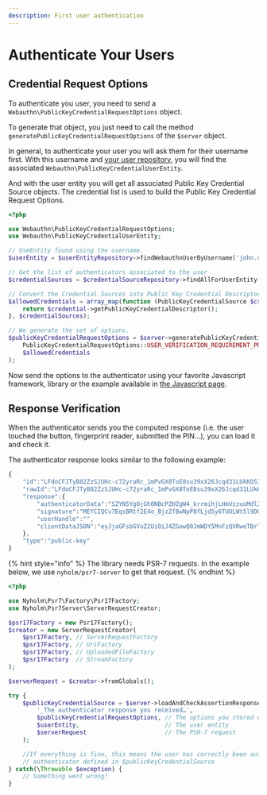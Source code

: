 ```yaml
---
description: First user authentication
---
```


# Authenticate Your Users

## Credential Request Options

To authenticate you user, you need to send a `Webauthn\PublicKeyCredentialRequestOptions` object.

To generate that object, you just need to call the method `generatePublicKeyCredentialRequestOptions` of the `$server` object.

In general, to authenticate your user you will ask them for their username first. With this username and [your user repository](../../pre-requisites/user-entity-repository.md), you will find the associated `Webauthn\PublicKeyCredentialUserEntity`.

And with the user entity you will get all associated Public Key Credential Source objects. The credential list is used to build the Public Key Credential Request Options.

```php
<?php

use Webauthn\PublicKeyCredentialRequestOptions;
use Webauthn\PublicKeyCredentialUserEntity;

// UseEntity found using the username.
$userEntity = $userEntityRepository->findWebauthnUserByUsername('john.doe');

// Get the list of authenticators associated to the user
$credentialSources = $credentialSourceRepository->findAllForUserEntity($userEntity);

// Convert the Credential Sources into Public Key Credential Descriptors
$allowedCredentials = array_map(function (PublicKeyCredentialSource $credential) {
    return $credential->getPublicKeyCredentialDescriptor();
}, $credentialSources);

// We generate the set of options.
$publicKeyCredentialRequestOptions = $server->generatePublicKeyCredentialRequestOptions(
    PublicKeyCredentialRequestOptions::USER_VERIFICATION_REQUIREMENT_PREFERRED, // Default value
    $allowedCredentials
);
```

Now send the options to the authenticator using your favorite Javascript framework, library or the example available in [the Javascript page](../../pre-requisites/javascript.md).

## Response Verification

When the authenticator sends you the computed response \(i.e. the user touched the button, fingerprint reader, submitted the PIN…\), you can load it and check it.

The authenticator response looks similar to the following example:

```javascript
{
    "id":"LFdoCFJTyB82ZzSJUHc-c72yraRc_1mPvGX8ToE8su39xX26Jcqd31LUkKOS36FIAWgWl6itMKqmDvruha6ywA",
    "rawId":"LFdoCFJTyB82ZzSJUHc-c72yraRc_1mPvGX8ToE8su39xX26Jcqd31LUkKOS36FIAWgWl6itMKqmDvruha6ywA",
    "response":{
        "authenticatorData":"SZYN5YgOjGh0NBcPZHZgW4_krrmihjLHmVzzuoMdl2MBAAAAAA",
        "signature":"MEYCIQCv7EqsBRtf2E4o_BjzZfBwNpP8fLjd5y6TUOLWt5l9DQIhANiYig9newAJZYTzG1i5lwP-YQk9uXFnnDaHnr2yCKXL",
        "userHandle":"",
        "clientDataJSON":"eyJjaGFsbGVuZ2UiOiJ4ZGowQ0JmWDY5MnFzQVRweTBrTmM4NTMzSmR2ZExVcHFZUDh3RFRYX1pFIiwiY2xpZW50RXh0ZW5zaW9ucyI6e30sImhhc2hBbGdvcml0aG0iOiJTSEEtMjU2Iiwib3JpZ2luIjoiaHR0cDovL2xvY2FsaG9zdDozMDAwIiwidHlwZSI6IndlYmF1dGhuLmdldCJ9"
    },
    "type":"public-key"
}
```

{% hint style="info" %}
The library needs PSR-7 requests. In the example below, we use `nyholm/psr7-server` to get that request.
{% endhint %}

```php
<?php

use Nyholm\Psr7\Factory\Psr17Factory;
use Nyholm\Psr7Server\ServerRequestCreator;

$psr17Factory = new Psr17Factory();
$creator = new ServerRequestCreator(
    $psr17Factory, // ServerRequestFactory
    $psr17Factory, // UriFactory
    $psr17Factory, // UploadedFileFactory
    $psr17Factory  // StreamFactory
);

$serverRequest = $creator->fromGlobals();

try {
    $publicKeyCredentialSource = $server->loadAndCheckAssertionResponse(
        '_The authenticator response you received…',
        $publicKeyCredentialRequestOptions, // The options you stored during the previous step
        $userEntity,                        // The user entity
        $serverRequest                      // The PSR-7 request
    );

    //If everything is fine, this means the user has correctly been authenticated using the
    // authenticator defined in $publicKeyCredentialSource
} catch(\Throwable $exception) {
    // Something went wrong!
}
```

